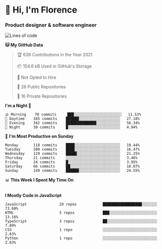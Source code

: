 <h1>👋 Hi, I'm Florence</h1>
<h3>Product designer & software engineer</h3>



<!--START_SECTION:waka-->
![Lines of code](https://img.shields.io/badge/From%20Hello%20World%20I%27ve%20Written-1.3%20million%20lines%20of%20code-blue)

**🐱 My GitHub Data** 

> 🏆 639 Contributions in the Year 2021
 > 
> 📦 154.6 kB Used in GitHub's Storage 
 > 
> 🚫 Not Opted to Hire
 > 
> 📜 26 Public Repositories 
 > 
> 🔑 16 Private Repositories  
 > 
**I'm a Night 🦉** 

```text
🌞 Morning    70 commits     ███░░░░░░░░░░░░░░░░░░░░░░   11.53% 
🌆 Daytime    165 commits    ██████░░░░░░░░░░░░░░░░░░░   27.18% 
🌃 Evening    342 commits    ██████████████░░░░░░░░░░░   56.34% 
🌙 Night      30 commits     █░░░░░░░░░░░░░░░░░░░░░░░░   4.94%

```
📅 **I'm Most Productive on Sunday** 

```text
Monday       118 commits    ████░░░░░░░░░░░░░░░░░░░░░   19.44% 
Tuesday      100 commits    ████░░░░░░░░░░░░░░░░░░░░░   16.47% 
Wednesday    129 commits    █████░░░░░░░░░░░░░░░░░░░░   21.25% 
Thursday     21 commits     ░░░░░░░░░░░░░░░░░░░░░░░░░   3.46% 
Friday       24 commits     █░░░░░░░░░░░░░░░░░░░░░░░░   3.95% 
Saturday     66 commits     ██░░░░░░░░░░░░░░░░░░░░░░░   10.87% 
Sunday       149 commits    ██████░░░░░░░░░░░░░░░░░░░   24.55%

```


📊 **This Week I Spent My Time On** 

```text
```

**I Mostly Code in JavaScript** 

```text
JavaScript               28 repos            ██████████████████░░░░░░░   73.68% 
HTML                     5 repos             ███░░░░░░░░░░░░░░░░░░░░░░   13.16% 
TypeScript               3 repos             ██░░░░░░░░░░░░░░░░░░░░░░░   7.89% 
CSS                      1 repo              ░░░░░░░░░░░░░░░░░░░░░░░░░   2.63% 
Python                   1 repo              ░░░░░░░░░░░░░░░░░░░░░░░░░   2.63%

```



<!--END_SECTION:waka-->
